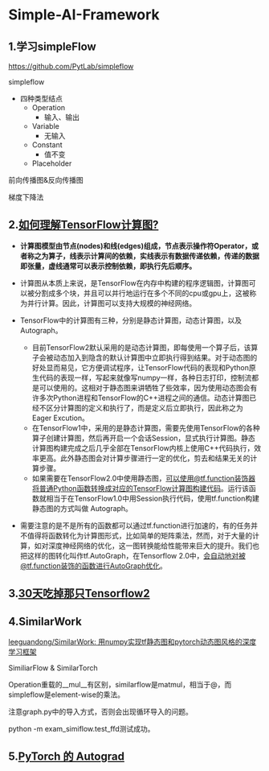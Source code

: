 # Simple-AI-Framework
## 1.学习simpleFlow
https://github.com/PytLab/simpleflow

simpleflow

+ 四种类型结点
  + Operation
    + 输入、输出
  + Variable
    + 无输入
  + Constant
    + 值不变
  + Placeholder

前向传播图&反向传播图

梯度下降法

## 2.[如何理解TensorFlow计算图?](https://zhuanlan.zhihu.com/p/344846077)

+ **计算图模型由节点(nodes)和线(edges)组成，节点表示操作符Operator，或者称之为算子，线表示计算间的依赖，实线表示有数据传递依赖，传递的数据即张量，虚线通常可以表示控制依赖，即执行先后顺序。**
+ 计算图从本质上来说，是TensorFlow在内存中构建的程序逻辑图，计算图可以被分割成多个块，并且可以并行地运行在多个不同的cpu或gpu上，这被称为并行计算。因此，计算图可以支持大规模的神经网络。

+ TensorFlow中的计算图有三种，分别是静态计算图，动态计算图，以及Autograph。
  + 目前TensorFlow2默认采用的是动态计算图，即每使用一个算子后，该算子会被动态加入到隐含的默认计算图中立即执行得到结果。对于动态图的好处显而易见，它方便调试程序，让TensorFlow代码的表现和Python原生代码的表现一样，写起来就像写numpy一样，各种日志打印，控制流都是可以使用的。这相对于静态图来讲牺牲了些效率，因为使用动态图会有许多次Python进程和TensorFlow的C++进程之间的通信。动态计算图已经不区分计算图的定义和执行了，而是定义后立即执行，因此称之为 Eager Excution。
  + 在TensorFlow1中，采用的是静态计算图，需要先使用TensorFlow的各种算子创建计算图，然后再开启一个会话Session，显式执行计算图。静态计算图构建完成之后几乎全部在TensorFlow内核上使用C++代码执行，效率更高。此外静态图会对计算步骤进行一定的优化，剪去和结果无关的计算步骤。
  + 如果需要在TensorFlow2.0中使用静态图，可以使用@tf.function装饰器将普通Python函数转换成对应的TensorFlow计算图构建代码。运行该函数就相当于在TensorFlow1.0中用Session执行代码，使用tf.function构建静态图的方式叫做 Autograph。

+ 需要注意的是不是所有的函数都可以通过tf.function进行加速的，有的任务并不值得将函数转化为计算图形式，比如简单的矩阵乘法，然而，对于大量的计算，如对深度神经网络的优化，这一图转换能给性能带来巨大的提升。我们也把这样的图转化叫作tf.AutoGraph，在Tensorflow 2.0中，会自动地对被@tf.function装饰的函数进行AutoGraph优化。

## 3.[30天吃掉那只Tensorflow2 ](https://jackiexiao.github.io/eat_tensorflow2_in_30_days/chinese/)

## 4.SimilarWork

[leeguandong/SimilarWork: 用numpy实现tf静态图和pytorch动态图风格的深度学习框架 ](https://github.com/leeguandong/SimilarWork)

SimiliarFlow & SimilarTorch

Operation重载的__mul__有区别，similarflow是matmul，相当于@，而simpleflow是element-wise的乘法。

注意graph.py中的导入方式，否则会出现循环导入的问题。

python -m exam_simiflow.test_ffd测试成功。


## 5.[PyTorch 的 Autograd](https://zhuanlan.zhihu.com/p/69294347)